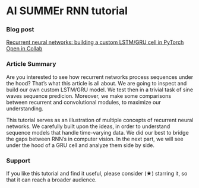 # AI SUMMEr RNN tutorial
### Blog post
[Recurrent neural networks: building a custom LSTM/GRU cell in PyTorch](https://theaisummer.com/understanding-lstm/)
[Open in Collab](https://drive.google.com/file/d/1Rb8OiF-AZ_Y3uFj1O2S0IyocFMhHoTCV/edit)

### Article Summary

Are you interested to see how recurrent networks process sequences under the hood? That’s what this article is all about. We are going to inspect and build our own custom LSTM/GRU model. We test then in a trivial task of sine waves sequence predicion. Moreover, we make some comparisons between recurrent and convolutional modules, to maximize our understanding.

This tutorial serves as an illustration of multiple concepts of recurrent neural networks. We carefully built upon the ideas, in order to understand sequence models that handle time-varying data. We did our best to bridge the gaps between RNN’s in computer vision. In the next part, we will see under the hood of a GRU cell and analyze them side by side.

### Support 
If you like this tutorial and find it useful, please consider (★) starring it, so that it can reach a broader audience.
